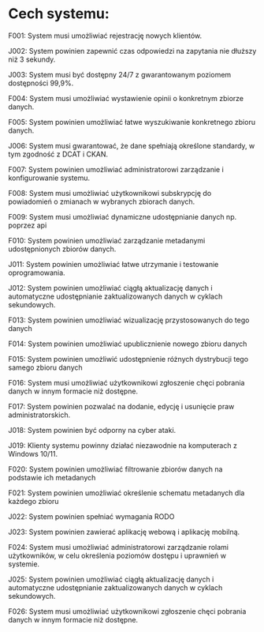# Cech systemu:

F001: System musi umożliwiać rejestrację nowych klientów.

J002: System powinien zapewnić czas odpowiedzi na zapytania nie dłuższy niż 3 sekundy.

J003: System musi być dostępny 24/7 z gwarantowanym poziomem dostępności 99,9%. 

F004: System musi umożliwiać wystawienie opinii o konkretnym zbiorze danych.

F005: System powinien umożliwiać łatwe wyszukiwanie konkretnego zbioru danych.

J006: System musi gwarantować, że dane spełniają określone standardy, w tym zgodność z DCAT i CKAN.

F007: System powinien umożliwiać administratorowi zarządzanie i konfigurowanie systemu.

F008: System musi umożliwiać użytkownikowi subskrypcję do powiadomień o zmianach w wybranych zbiorach danych.

F009: System musi umożliwiać dynamiczne udostępnianie danych np. poprzez api

F010: System powinien umożliwiać zarządzanie metadanymi udostępnionych zbiorów danych. 

J011: System powinien umożliwiać łatwe utrzymanie i testowanie oprogramowania. 

J012: System powinien umożliwiać ciągłą aktualizację danych i automatyczne udostępnianie zaktualizowanych danych w cyklach sekundowych.

F013: System powinien umożliwiać wizualizację przystosowanych do tego danych

F014: System powinien umożliwiać upublicznienie nowego zbioru danych 

F015: System powinien umożliwić udostępnienie różnych dystrybucji tego samego zbioru danych

F016: System musi umożliwiać użytkownikowi zgłoszenie chęci pobrania danych w innym formacie niż dostępne.

F017: System powinien pozwalać na dodanie, edycję i usunięcie praw administratorskich.

J018: System powinien być odporny na cyber ataki.

J019: Klienty systemu powinny działać niezawodnie na komputerach z Windows 10/11. 

F020: System powinien umożliwiać filtrowanie zbiorów danych na podstawie ich metadanych

F021: System powinien umożliwiać określenie schematu metadanych dla każdego zbioru

J022: System powinien spełniać wymagania RODO 

J023: System powinien zawierać aplikację webową i aplikację mobilną.

F024: System musi umożliwiać administratorowi zarządzanie rolami użytkowników, w celu określenia poziomów dostępu i uprawnień w systemie.

J025: System powinien umożliwiać ciągłą aktualizację danych i automatyczne udostępnianie zaktualizowanych danych w cyklach sekundowych.

F026: System musi umożliwiać użytkownikowi zgłoszenie chęci pobrania danych w innym formacie niż dostępne.